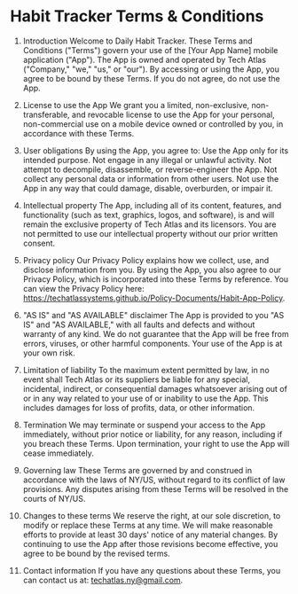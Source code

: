 # Habit Tracker Terms & Conditions
1. Introduction
Welcome to Daily Habit Tracker. These Terms and Conditions ("Terms") govern your use of the [Your App Name] mobile application ("App"). The App is owned and operated by Tech Atlas ("Company," "we," "us," or "our"). By accessing or using the App, you agree to be bound by these Terms. If you do not agree, do not use the App. 
2. License to use the App
We grant you a limited, non-exclusive, non-transferable, and revocable license to use the App for your personal, non-commercial use on a mobile device owned or controlled by you, in accordance with these Terms. 
3. User obligations
By using the App, you agree to:
Use the App only for its intended purpose.
Not engage in any illegal or unlawful activity.
Not attempt to decompile, disassemble, or reverse-engineer the App.
Not collect any personal data or information from other users.
Not use the App in any way that could damage, disable, overburden, or impair it. 
4. Intellectual property
The App, including all of its content, features, and functionality (such as text, graphics, logos, and software), is and will remain the exclusive property of Tech Atlas and its licensors. You are not permitted to use our intellectual property without our prior written consent. 
5. Privacy policy
Our Privacy Policy explains how we collect, use, and disclose information from you. By using the App, you also agree to our Privacy Policy, which is incorporated into these Terms by reference. You can view the Privacy Policy here: https://techatlassystems.github.io/Policy-Documents/Habit-App-Policy.

7. "AS IS" and "AS AVAILABLE" disclaimer
The App is provided to you "AS IS" and "AS AVAILABLE," with all faults and defects and without warranty of any kind. We do not guarantee that the App will be free from errors, viruses, or other harmful components. Your use of the App is at your own risk. 
8. Limitation of liability
To the maximum extent permitted by law, in no event shall Tech Atlas or its suppliers be liable for any special, incidental, indirect, or consequential damages whatsoever arising out of or in any way related to your use of or inability to use the App. This includes damages for loss of profits, data, or other information. 
9. Termination
We may terminate or suspend your access to the App immediately, without prior notice or liability, for any reason, including if you breach these Terms. Upon termination, your right to use the App will cease immediately. 
10. Governing law
These Terms are governed by and construed in accordance with the laws of NY/US, without regard to its conflict of law provisions. Any disputes arising from these Terms will be resolved in the courts of NY/US. 
11. Changes to these terms
We reserve the right, at our sole discretion, to modify or replace these Terms at any time. We will make reasonable efforts to provide at least 30 days' notice of any material changes. By continuing to use the App after those revisions become effective, you agree to be bound by the revised terms. 
12. Contact information
If you have any questions about these Terms, you can contact us at: techatlas.ny@gmail.com.
